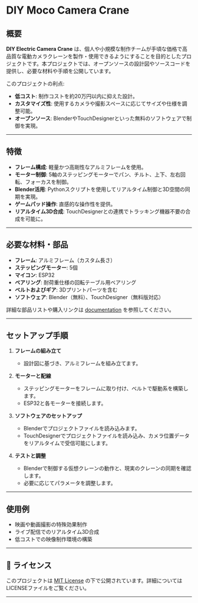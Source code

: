 # DIY Moco Camera Crane

## 概要
**DIY Electric Camera Crane** は、個人や小規模な制作チームが手頃な価格で高品質な電動カメラクレーンを製作・使用できるようにすることを目的としたプロジェクトです。本プロジェクトでは、オープンソースの設計図やソースコードを提供し、必要な材料や手順を公開しています。

このプロジェクトの利点:
- **低コスト**: 制作コストを約20万円以内に抑えた設計。
- **カスタマイズ性**: 使用するカメラや撮影スペースに応じてサイズや仕様を調整可能。
- **オープンソース**: BlenderやTouchDesignerといった無料のソフトウェアで制御を実現。

---

## 特徴
- **フレーム構成**: 軽量かつ高剛性なアルミフレームを使用。
- **モーター制御**: 5軸のステッピングモーターでパン、チルト、上下、左右回転、フォーカスを制御。
- **Blender活用**: Pythonスクリプトを使用してリアルタイム制御と3D空間の同期を実現。
- **ゲームパッド操作**: 直感的な操作性を提供。
- **リアルタイム3D合成**: TouchDesignerとの連携でトラッキング機器不要の合成を可能に。

---

## 必要な材料・部品
- **フレーム**: アルミフレーム（カスタム長さ）
- **ステッピングモーター**: 5個
- **マイコン**: ESP32
- **ベアリング**: 耐荷重仕様の回転テーブル用ベアリング
- **ベルトおよびギア**: 3Dプリントパーツを含む
- **ソフトウェア**: Blender（無料）、TouchDesigner（無料版対応）

詳細な部品リストや購入リンクは [documentation](./docs/parts_list.md) を参照してください。

---

## セットアップ手順
1. **フレームの組み立て**
   - 設計図に基づき、アルミフレームを組み立てます。

2. **モーターと配線**
   - ステッピングモーターをフレームに取り付け、ベルトで駆動系を構築します。
   - ESP32と各モーターを接続します。

3. **ソフトウェアのセットアップ**
   - Blenderでプロジェクトファイルを読み込みます。
   - TouchDesignerでプロジェクトファイルを読み込み、カメラ位置データをリアルタイムで受信可能にします。

4. **テストと調整**
   - Blenderで制御する仮想クレーンの動作と、現実のクレーンの同期を確認します。
   - 必要に応じてパラメータを調整します。

---

## 使用例
- 映画や動画撮影の特殊効果制作
- ライブ配信でのリアルタイム3D合成
- 低コストでの映像制作環境の構築

---

## 📄 ライセンス
このプロジェクトは [MIT License](./LICENSE) の下で公開されています。詳細についてはLICENSEファイルをご覧ください。

---

